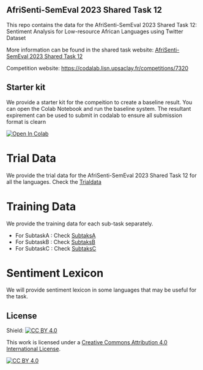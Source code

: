 ## AfriSenti-SemEval 2023 Shared Task 12


This repo contains the data for the AfriSenti-SemEval 2023 Shared Task 12: Sentiment Analysis for Low-resource African Languages using Twitter Dataset

More information can be found in the shared task website: [ AfriSenti-SemEval 2023 Shared Task 12](https://afrisenti-semeval.github.io)

Competition website: https://codalab.lisn.upsaclay.fr/competitions/7320


## Starter kit

We provide a starter kit for the compeition to create a baseline result. You can open the Colab Notebook and run the baseline system. The resultant expirement can be used to submit in codalab to ensure all submission format is clearn 


<a target="_blank" href="https://colab.research.google.com/github/afrisenti-semeval/afrisent-semeval-2023/blob/main/AfriSenti_SemEval_2023_Starter_Notebook.ipynb">
  <img src="https://colab.research.google.com/assets/colab-badge.svg" alt="Open In Colab"/>
</a>


# Trial Data

We provide the trial data for the AfriSenti-SemEval 2023 Shared Task 12 for all the languages. Check the [Trialdata](README.md)


# Training Data

We provide the training data for each sub-task separately. 


- For SubtaskA : Check [SubtaksA](README.md)
- For SubtaskB : Check [SubtaksB](README.md)
- For SubtaskC : Check [SubtaksC](README.md)

# Sentiment Lexicon

We will provide sentiment lexicon in some languages that may be useful for the task. 


## License

Shield: [![CC BY 4.0][cc-by-shield]][cc-by]

This work is licensed under a
[Creative Commons Attribution 4.0 International License][cc-by].

[![CC BY 4.0][cc-by-image]][cc-by]

[cc-by]: http://creativecommons.org/licenses/by/4.0/
[cc-by-image]: https://i.creativecommons.org/l/by/4.0/88x31.png
[cc-by-shield]: https://img.shields.io/badge/License-CC%20BY%204.0-lightgrey.svg

